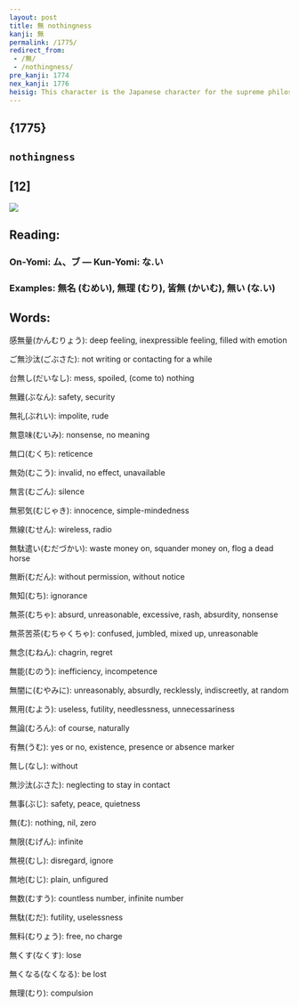 ```yaml
---
layout: post
title: 無 nothingness
kanji: 無
permalink: /1775/
redirect_from:
 - /無/
 - /nothingness/
pre_kanji: 1774
nex_kanji: 1776
heisig: This character is the Japanese character for the supreme philosophical principle of much Oriental thought: <b>nothingness</b>. Make use of the oaken <i>tub</i> from the previous frame, and add to that the <i>oven fire</i> at the bottom.
---
```


## {1775}

## `nothingness`

## [12]

<div class="stroke"><img src="E784A1.png" /></div>

## Reading:

### On-Yomi: ム、ブ &mdash; Kun-Yomi: な.い

### Examples: 無名 (むめい), 無理 (むり), 皆無 (かいむ), 無い (な.い)

## Words:

感無量(かんむりょう): deep feeling, inexpressible feeling, filled with emotion

ご無沙汰(ごぶさた): not writing or contacting for a while

台無し(だいなし): mess, spoiled, (come to) nothing

無難(ぶなん): safety, security

無礼(ぶれい): impolite, rude

無意味(むいみ): nonsense, no meaning

無口(むくち): reticence

無効(むこう): invalid, no effect, unavailable

無言(むごん): silence

無邪気(むじゃき): innocence, simple-mindedness

無線(むせん): wireless, radio

無駄遣い(むだづかい): waste money on, squander money on, flog a dead horse

無断(むだん): without permission, without notice

無知(むち): ignorance

無茶(むちゃ): absurd, unreasonable, excessive, rash, absurdity, nonsense

無茶苦茶(むちゃくちゃ): confused, jumbled, mixed up, unreasonable

無念(むねん): chagrin, regret

無能(むのう): inefficiency, incompetence

無闇に(むやみに): unreasonably, absurdly, recklessly, indiscreetly, at random

無用(むよう): useless, futility, needlessness, unnecessariness

無論(むろん): of course, naturally

有無(うむ): yes or no, existence, presence or absence marker

無し(なし): without

無沙汰(ぶさた): neglecting to stay in contact

無事(ぶじ): safety, peace, quietness

無(む): nothing, nil, zero

無限(むげん): infinite

無視(むし): disregard, ignore

無地(むじ): plain, unfigured

無数(むすう): countless number, infinite number

無駄(むだ): futility, uselessness

無料(むりょう): free, no charge

無くす(なくす): lose

無くなる(なくなる): be lost

無理(むり): compulsion
